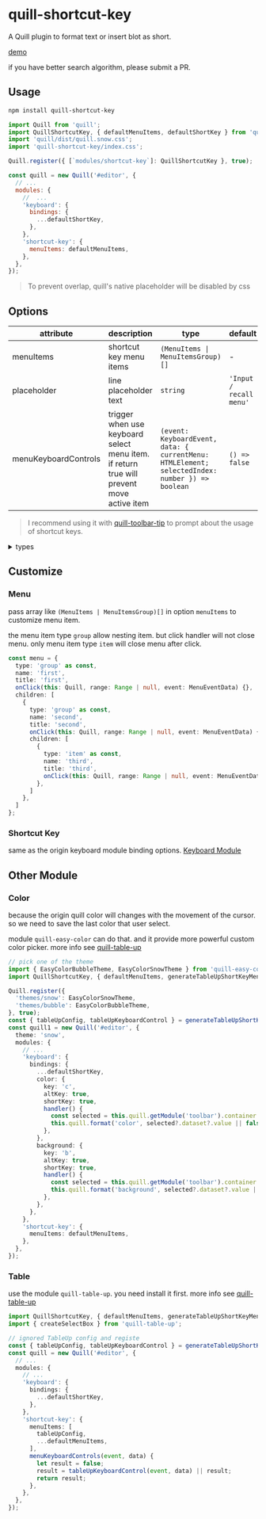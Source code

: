 # quill-shortcut-key

A Quill plugin to format text or insert blot as short.

[demo](https://quill-modules.github.io/quill-shortcut-key/)

if you have better search algorithm, please submit a PR.

## Usage

```sh
npm install quill-shortcut-key
```

```js
import Quill from 'quill';
import QuillShortcutKey, { defaultMenuItems, defaultShortKey } from 'quill-shortcut-key';
import 'quill/dist/quill.snow.css';
import 'quill-shortcut-key/index.css';

Quill.register({ [`modules/shortcut-key`]: QuillShortcutKey }, true);

const quill = new Quill('#editor', {
  // ...
  modules: {
    //  ...
    'keyboard': {
      bindings: {
        ...defaultShortKey,
      },
    },
    'shortcut-key': {
      menuItems: defaultMenuItems,
    },
  },
});
```

> To prevent overlap, quill's native placeholder will be disabled by css

## Options

| attribute            | description                                                                              | type                                                                                           | default                 |
| -------------------- | ---------------------------------------------------------------------------------------- | ---------------------------------------------------------------------------------------------- | ----------------------- |
| menuItems            | shortcut key menu items                                                                  | `(MenuItems \| MenuItemsGroup)[]`                                                              | -                       |
| placeholder          | line placeholder text                                                                    | `string`                                                                                       | `'Input / recall menu'` |
| menuKeyboardControls | trigger when use keyboard select menu item. if return true will prevent move active item | `(event: KeyboardEvent, data: { currentMenu: HTMLElement; selectedIndex: number }) => boolean` | `() => false`           |

> I recommend using it with [quill-toolbar-tip](https://github.com/opentiny/quill-toolbar-tip) to prompt about the usage of shortcut keys.

<details>
  <summary> types </summary>

```ts
interface Range {
  index: number;
  length: number;
}
interface MenuEventData {
  data: MenuItemData;
  index: number;
  item: HTMLElement;
}
interface MenuCommonOptions {
  name: string; // short name
  alias: string[]; // search alias name
  hideSearch?: boolean; // if set true. search will not reach this item
  icon?: string;
  title?: string;
  descriptions?: string;
  content?: () => HTMLElement;
  classes?: string[]; // add on menu item. internal provide class 'no-active-style' to clear selectd background and color
  onClick?: (this: Quill, range: Range | null, data: MenuEventData) => void;
  onCloseSub?: (this: Quill, data: MenuEventData) => void;
  onOpenSub?: (this: Quill, data: MenuEventData) => void;
}
interface MenuItems extends MenuCommonOptions {
  type: 'item';
}
interface MenuItemsGroup extends MenuCommonOptions {
  type: 'group';
  children: (MenuItems | MenuItemsGroup)[];
}
```

</details>

## Customize

### Menu

pass array like `(MenuItems | MenuItemsGroup)[]` in option `menuItems` to customize menu item.

the menu item type `group` allow nesting item. but click handler will not close menu. only menu item type `item` will close menu after click.

```ts
const menu = {
  type: 'group' as const,
  name: 'first',
  title: 'first',
  onClick(this: Quill, range: Range | null, event: MenuEventData) {},
  children: [
    {
      type: 'group' as const,
      name: 'second',
      title: 'second',
      onClick(this: Quill, range: Range | null, event: MenuEventData) {},
      children: [
        {
          type: 'item' as const,
          name: 'third',
          title: 'third',
          onClick(this: Quill, range: Range | null, event: MenuEventData) {},
        },
      ]
    },
  ]
};
```

### Shortcut Key

same as the origin keyboard module binding options. [Keyboard Module](https://quilljs.com/docs/modules/keyboard)

## Other Module

### Color

because the origin quill color will changes with the movement of the cursor. so we need to save the last color that user select.

module `quill-easy-color` can do that. and it provide more powerful custom color picker. more info see [quill-table-up](https://github.com/quill-modules/quill-easy-color)

```ts
// pick one of the theme
import { EasyColorBubbleTheme, EasyColorSnowTheme } from 'quill-easy-color';
import QuillShortcutKey, { defaultMenuItems, generateTableUpShortKeyMenu } from 'quill-shortcut-key';

Quill.register({
  'themes/snow': EasyColorSnowTheme,
  'themes/bubble': EasyColorBubbleTheme,
}, true);
const { tableUpConfig, tableUpKeyboardControl } = generateTableUpShortKeyMenu(createSelectBox);
const quill1 = new Quill('#editor', {
  theme: 'snow',
  modules: {
    // ...
    'keyboard': {
      bindings: {
        ...defaultShortKey,
        color: {
          key: 'c',
          altKey: true,
          shortKey: true,
          handler() {
            const selected = this.quill.getModule('toolbar').container.querySelector('.ql-color.ql-color-picker .ql-picker-options .ql-selected');
            this.quill.format('color', selected?.dataset?.value || false, Quill.sources.USER);
          },
        },
        background: {
          key: 'b',
          altKey: true,
          shortKey: true,
          handler() {
            const selected = this.quill.getModule('toolbar').container.querySelector('.ql-background.ql-color-picker .ql-picker-options .ql-selected');
            this.quill.format('background', selected?.dataset?.value || false, Quill.sources.USER);
          },
        },
      },
    },
    'shortcut-key': {
      menuItems: defaultMenuItems,
    },
  },
});
```

### Table

use the module `quill-table-up`. you need install it first. more info see [quill-table-up](https://github.com/quill-modules/quill-table-up)

```ts
import QuillShortcutKey, { defaultMenuItems, generateTableUpShortKeyMenu } from 'quill-shortcut-key';
import { createSelectBox } from 'quill-table-up';

// ignored TableUp config and registe
const { tableUpConfig, tableUpKeyboardControl } = generateTableUpShortKeyMenu(createSelectBox);
const quill = new Quill('#editor', {
  // ...
  modules: {
    // ...
    'keyboard': {
      bindings: {
        ...defaultShortKey,
      },
    },
    'shortcut-key': {
      menuItems: [
        tableUpConfig,
        ...defaultMenuItems,
      ],
      menuKeyboardControls(event, data) {
        let result = false;
        result = tableUpKeyboardControl(event, data) || result;
        return result;
      },
    },
  },
});
```
